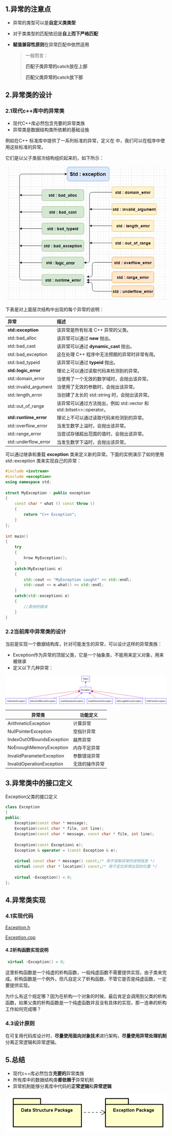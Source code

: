 ## 1.异常的注意点

- 异常的类型可以是**自定义类类型**

- 对于类类型的匹配依旧是**自上而下严格匹配**

- **赋值兼容性原则**在异常匹配中依然适用

    > 一般而言：
    >
    > **匹配子类异常的catch放在上部**
    >
    > **匹配父类异常的catch放下部**

## 2.异常类的设计

### 2.1现代c++库中的异常类

- 现代C++库必然包含充要的异常类族
- 异常类是数据结构类所依赖的基础设施

例如在C++ 标准库中提供了一系列标准的异常，定义在 **<exception>** 中，我们可以在程序中使用这些标准的异常。

它们是以父子类层次结构组织起来的，如下所示：

![C++ 异常的层次结构](./pic/exceptions_in_stl.png)

下表是对上面层次结构中出现的每个异常的说明：

| 异常                   | 描述                                                         |
| :--------------------- | :----------------------------------------------------------- |
| **std::exception**     | 该异常是所有标准 C++ 异常的父类。                            |
| std::bad_alloc         | 该异常可以通过 **new** 抛出。                                |
| std::bad_cast          | 该异常可以通过 **dynamic_cast** 抛出。                       |
| std::bad_exception     | 这在处理 C++ 程序中无法预期的异常时非常有用。                |
| std::bad_typeid        | 该异常可以通过 **typeid** 抛出。                             |
| **std::logic_error**   | 理论上可以通过读取代码来检测到的异常。                       |
| std::domain_error      | 当使用了一个无效的数学域时，会抛出该异常。                   |
| std::invalid_argument  | 当使用了无效的参数时，会抛出该异常。                         |
| std::length_error      | 当创建了太长的 std::string 时，会抛出该异常。                |
| std::out_of_range      | 该异常可以通过方法抛出，例如 std::vector 和 std::bitset<>::operator[]()。 |
| **std::runtime_error** | 理论上不可以通过读取代码来检测到的异常。                     |
| std::overflow_error    | 当发生数学上溢时，会抛出该异常。                             |
| std::range_error       | 当尝试存储超出范围的值时，会抛出该异常。                     |
| std::underflow_error   | 当发生数学下溢时，会抛出该异常。                             |

可以通过继承和重载 **exception** 类来定义新的异常。下面的实例演示了如何使用 std::exception 类来实现自己的异常：

```c++
#include <iostream>
#include <exception>
using namespace std;

struct MyException : public exception
{
    const char * what () const throw ()
    {
        return "C++ Exception";
    }
};

int main()
{
    try
    {
        hrow MyException();
    }
    catch(MyException& e)
    {
        std::cout << "MyException caught" << std::endl;
        std::cout << e.what() << std::endl;
    }
    catch(std::exception& e)
    {
        //其他的错误
    }
}
```

### 2.2当前库中异常类的设计

当前是实现一个数据结构库，针对可能发生的异常，可以设计这样的异常类族：

- Exception作为异常的顶层父类，它是一个抽象类，不能用来定义对象，用来被继承
- 定义以下几种异常：

![img](./pic/Exception.png)

| 异常类                    | 功能定义       |
| ------------------------- | -------------- |
| ArithmeticException       | 计算异常       |
| NullPointerException      | 空指针异常     |
| IndexOutOfBoundsException | 越界异常       |
| NoEnoughMemoryException   | 内存不足异常   |
| InvalidParameterException | 参数错误异常   |
| InvalidOperationException | 无效的操作异常 |

## 3.异常类中的接口定义

Exception父类的接口定义

```c++
class Exception
{
public:
    Exception(const char * message);
    Exception(const char * file, int line);
    Exception(const char * message, const char * file, int line);

    Exception(const Exception& e);
    Exception & operator = (const Exception & e);

    virtual const char * message() const;/* 用于获取异常的说明信息 */
    virtual const char * location() const;/* 用于定位异常出现的位置 */

    virtual ~Exception() = 0;
};
```

## 4.异常类实现

### 4.1实现代码

[Exception.h](../../QLib/Exception.h)

[Exception.cpp](../../QLib/Exception.cpp)

#### 4.2析构函数实现说明

```c++
 virtual ~Exception() = 0;
```

这里析构函数是一个纯虚的析构函数，一般纯虚函数不需要提供实现，由子类来完成。析构函数是一个例外，但凡自定义了析构函数，不管它是否是纯虚函数，一定要提供实现。

为什么有这个规定哪？因为在析构一个对象的时候，最后肯定会调用到父类的析构函数，如果父类的析构函数是一个纯虚函数并且没有具体的实现，那一连串的析构工作如何完成哪？

### 4.3设计原则

在可复用代码库设计时，**尽量使用面向对象技术**进行架构，**尽量使用异常处理机制**分离正常逻辑和异常逻辑。

## 5.总结

- 现代c++库必然包含**充要的**异常类族
- 所有库中的数据结构类**都依赖于**异常机制
- 异常机制能够分离库中代码的**正常逻辑**和**异常逻辑**

![img](./pic/ExceptionPackage.png)